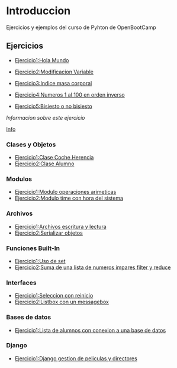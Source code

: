 # Introduccion

Ejercicios y ejemplos del curso de Pyhton de OpenBootCamp

## Ejercicios

* [Ejercicio1:Hola Mundo](./Exercises/Ejercicio1.py)

* [Ejercicio2:Modificacion Variable](./Exercises/Ejercicio2.py)

* [Ejercicio3:Indice masa corporal](./Exercises/Ejercicio3.py)

* [Ejercicio4:Numeros 1 al 100 en orden inverso](./Exercises/Ejercicio4.py)

* [Ejercicio5:Bisiesto o no bisiesto](./Exercises/Ejercicio5.py)

*Informacion sobre este ejercicio*

[Info](https://learn.microsoft.com/es-es/office/troubleshoot/excel/determine-a-leap-year)

### Clases y Objetos
* [Ejercicio1:Clase Coche Herencia](./Exercises/Clases_Objetos/Ejercicio1.py)
* [Ejercicio2:Clase Alumno](./Exercises/Clases_Objetos/Ejercicio2.py)

### Modulos
* [Ejercicio1:Modulo operaciones arimeticas](./Exercises/Modulos/Ejercicio1.py)
* [Ejercicio2:Modulo time con hora del sistema](./Exercises/Modulos/Ejercicio2.py)

### Archivos
* [Ejercicio1:Archivos escritura y lectura](./Exercises/Archivos/Ejercicio1.py)
* [Ejercicio2:Serializar objetos](./Exercises/Archivos/Ejercicio2.py)

### Funciones Built-In
* [Ejercicio1:Uso de set](./Exercises/Funciones/Ejercicio1.py)
* [Ejercicio2:Suma de una lista de numeros impares filter y reduce](./Exercises/Funciones/Ejercicio2.py)

### Interfaces
* [Ejercicio1:Seleccion con reinicio](./Exercises/Interfaces/Ejercicio1.py)
* [Ejercicio2:Listbox con un messagebox](./Exercises/Interfaces/Ejercicio2.py)

### Bases de datos
* [Ejercicio1:Lista de alumnos con conexion a una base de datos](./Exercises/BasesDatos/Ejercicio1.py)

### Django
* [Ejercicio1:Django gestion de peliculas y directores](./Exercises/Django/Ejercicio1/)

